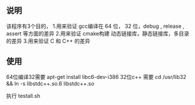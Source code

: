 
## 说明
该程序有3个目的，
1.用来验证 gcc编译在 64 位， 32 位，debug , release , assert 等方面的差异
2.用来验证 cmake构建 动态链接库，静态链接库，多目录的差异
3.用来验证 C 和 C++ 的差异

## 使用
64位编译32需要 apt-get install libc6-dev-i386
32位c++ 需要   cd /usr/lib32 && ln -s libstdc++.so.6 libstdc++.so

执行 testall.sh
